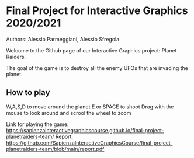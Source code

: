# Final Project for Interactive Graphics 2020/2021

Authors: Alessio Parmeggiani, Alessio Sfregola

Welcome to the Github page of our Interactive Graphics project: Planet Raiders.

The goal of the game is to destroy all the enemy UFOs that are invading the planet.

## How to play

W,A,S,D to move around the planet
E or SPACE to shoot
Drag with the mouse to look around and scrool the wheel to zoom

Link for playing the game: https://sapienzainteractivegraphicscourse.github.io/final-project-planetraiders-team/
Report: https://github.com/SapienzaInteractiveGraphicsCourse/final-project-planetraiders-team/blob/main/report.pdf
